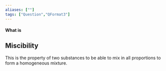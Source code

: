 ```yaml
---
aliases: [""]
tags: ["Question","QFormat3"]
---
```


#### What is
## Miscibility
This is the property of two substances to be able to mix in all proportions to form a homogeneous mixture.